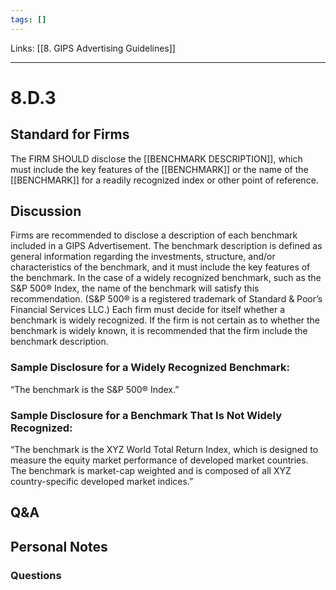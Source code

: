 ```yaml
---
tags: []
---
```

Links: [[8. GIPS Advertising Guidelines]]
___
# 8.D.3
## Standard for Firms
The FIRM SHOULD disclose the [[BENCHMARK DESCRIPTION]], which must include the key features of the [[BENCHMARK]] or the name of the [[BENCHMARK]] for a readily recognized index or other point of reference.
## Discussion
Firms are recommended to disclose a description of each benchmark included in a GIPS Advertisement. The benchmark description is defined as general information regarding the investments, structure, and/or characteristics of the benchmark, and it must include the key features of the benchmark. In the case of a widely recognized benchmark, such as the S&P 500® Index, the name of the benchmark will satisfy this recommendation. (S&P 500® is a registered trademark of Standard & Poor’s Financial Services LLC.) Each firm must decide for itself whether a benchmark is widely recognized. If the firm is not certain as to whether the benchmark is widely known, it is recommended that the firm include the benchmark description.
### Sample Disclosure for a Widely Recognized Benchmark:
“The benchmark is the S&P 500® Index.”
### Sample Disclosure for a Benchmark That Is Not Widely Recognized:
“The benchmark is the XYZ World Total Return Index, which is designed to measure the equity market performance of developed market countries. The benchmark is market-cap weighted and is composed of all XYZ country-specific developed market indices.”
## Q&A

## Personal Notes

### Questions